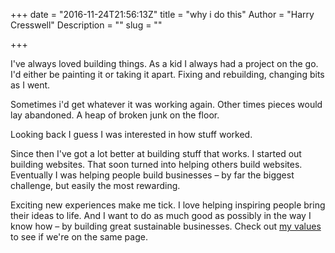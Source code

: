 +++
date = "2016-11-24T21:56:13Z"
title = "why i do this"
Author = "Harry Cresswell"
Description = ""
slug = ""

+++

I've always loved building things. As a kid I always had a project on the go. I'd either be painting it or taking it apart. Fixing and rebuilding, changing bits as I went. <!--more-->

Sometimes i'd get whatever it was working again. Other times pieces would lay abandoned. A heap of broken junk on the floor.

Looking back I guess I was interested in how stuff worked.

Since then I've got a lot better at building stuff that works. I started out building websites. That soon turned into helping others build websites. Eventually I was helping people build businesses – by far the biggest challenge, but easily the most rewarding.

Exciting new experiences make me tick. I love helping inspiring people bring their ideas to life. And I want to do as much good as possibly in the way I know how – by building great sustainable businesses. Check out [my values](http://localhost:1313/2016/11/18/your-values-define-what-it-is-you-choose-to-do/) to see if we're on the same page.
